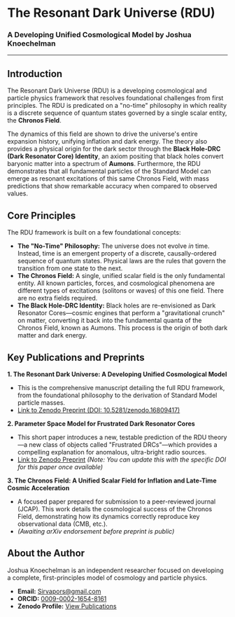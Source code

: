 # The Resonant Dark Universe (RDU)

### A Developing Unified Cosmological Model by Joshua Knoechelman

---

## Introduction

The Resonant Dark Universe (RDU) is a developing cosmological and particle physics framework that resolves foundational challenges from first principles. The RDU is predicated on a "no-time" philosophy in which reality is a discrete sequence of quantum states governed by a single scalar entity, the **Chronos Field**.

The dynamics of this field are shown to drive the universe's entire expansion history, unifying inflation and dark energy. The theory also provides a physical origin for the dark sector through the **Black Hole-DRC (Dark Resonator Core) Identity**, an axiom positing that black holes convert baryonic matter into a spectrum of **Aumons**. Furthermore, the RDU demonstrates that all fundamental particles of the Standard Model can emerge as resonant excitations of this same Chronos Field, with mass predictions that show remarkable accuracy when compared to observed values.

## Core Principles

The RDU framework is built on a few foundational concepts:

* **The "No-Time" Philosophy:** The universe does not evolve *in* time. Instead, time is an emergent property of a discrete, causally-ordered sequence of quantum states. Physical laws are the rules that govern the transition from one state to the next.
* **The Chronos Field:** A single, unified scalar field is the only fundamental entity. All known particles, forces, and cosmological phenomena are different types of excitations (solitons or waves) of this one field. There are no extra fields required.
* **The Black Hole-DRC Identity:** Black holes are re-envisioned as Dark Resonator Cores—cosmic engines that perform a "gravitational crunch" on matter, converting it back into the fundamental quanta of the Chronos Field, known as Aumons. This process is the origin of both dark matter and dark energy.

## Key Publications and Preprints

**1. The Resonant Dark Universe: A Developing Unified Cosmological Model**
* This is the comprehensive manuscript detailing the full RDU framework, from the foundational philosophy to the derivation of Standard Model particle masses.
* [Link to Zenodo Preprint (DOI: 10.5281/zenodo.16809417)](https://doi.org/10.5281/zenodo.16809417)

**2. Parameter Space Model for Frustrated Dark Resonator Cores**
* This short paper introduces a new, testable prediction of the RDU theory—a new class of objects called "Frustrated DRCs"—which provides a compelling explanation for anomalous, ultra-bright radio sources.
* [Link to Zenodo Preprint](https://zenodo.org/records/1755133558598) *(Note: You can update this with the specific DOI for this paper once available)*

**3. The Chronos Field: A Unified Scalar Field for Inflation and Late-Time Cosmic Acceleration**
* A focused paper prepared for submission to a peer-reviewed journal (JCAP). This work details the cosmological success of the Chronos Field, demonstrating how its dynamics correctly reproduce key observational data (CMB, etc.).
* *(Awaiting arXiv endorsement before preprint is public)*

## About the Author

Joshua Knoechelman is an independent researcher focused on developing a complete, first-principles model of cosmology and particle physics.

* **Email:** [Sirvapors@gmail.com](mailto:Sirvapors@gmail.com)
* **ORCID:** [0009-0002-1654-8161](https://orcid.org/0009-0002-1654-8161)
* **Zenodo Profile:** [View Publications](https://zenodo.org/search?q=Knoechelman%2C%20Joshua)
